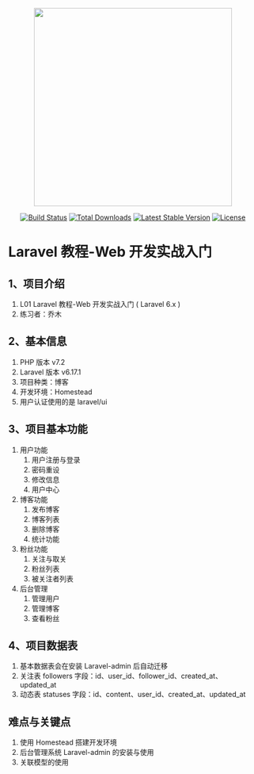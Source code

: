 <p align="center"><img src="https://res.cloudinary.com/dtfbvvkyp/image/upload/v1566331377/laravel-logolockup-cmyk-red.svg" width="400"></p>

<p align="center">
<a href="https://travis-ci.org/laravel/framework"><img src="https://travis-ci.org/laravel/framework.svg" alt="Build Status"></a>
<a href="https://packagist.org/packages/laravel/framework"><img src="https://poser.pugx.org/laravel/framework/d/total.svg" alt="Total Downloads"></a>
<a href="https://packagist.org/packages/laravel/framework"><img src="https://poser.pugx.org/laravel/framework/v/stable.svg" alt="Latest Stable Version"></a>
<a href="https://packagist.org/packages/laravel/framework"><img src="https://poser.pugx.org/laravel/framework/license.svg" alt="License"></a>
</p>

# Laravel 教程-Web 开发实战入门

## 1、项目介绍
1. L01 Laravel 教程-Web 开发实战入门 ( Laravel 6.x ) 
2. 练习者：乔木

## 2、基本信息
1. PHP 版本 v7.2
2. Laravel 版本 v6.17.1
3. 项目种类：博客
4. 开发环境：Homestead
5. 用户认证使用的是 laravel/ui

## 3、项目基本功能
1. 用户功能
    1. 用户注册与登录
    2. 密码重设
    3. 修改信息
    4. 用户中心
2. 博客功能
    1. 发布博客
    2. 博客列表
    3. 删除博客
    4. 统计功能
3. 粉丝功能
    1. 关注与取关
    2. 粉丝列表
    3. 被关注者列表
4. 后台管理
    1. 管理用户
    2. 管理博客
    3. 查看粉丝

## 4、项目数据表
1. 基本数据表会在安装 Laravel-admin 后自动迁移
2. 关注表 followers 字段：id、user_id、follower_id、created_at、updated_at
3. 动态表 statuses 字段：id、content、user_id、created_at、updated_at

## 难点与关键点
1. 使用 Homestead 搭建开发环境
2. 后台管理系统 Laravel-admin 的安装与使用
3. 关联模型的使用
